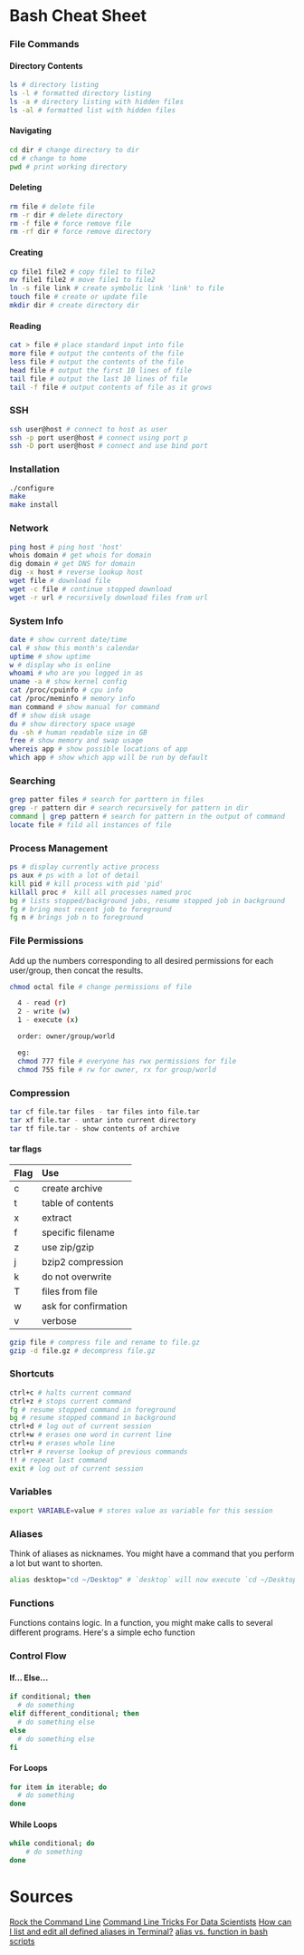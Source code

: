 # Bash Cheat Sheet

### File Commands

#### Directory Contents
```bash
ls # directory listing
ls -l # formatted directory listing
ls -a # directory listing with hidden files
ls -al # formatted list with hidden files
```

#### Navigating
```bash
cd dir # change directory to dir
cd # change to home
pwd # print working directory
```

#### Deleting
```bash
rm file # delete file
rm -r dir # delete directory
rm -f file # force remove file
rm -rf dir # force remove directory
```

#### Creating
```bash
cp file1 file2 # copy file1 to file2
mv file1 file2 # move file1 to file2
ln -s file link # create symbolic link 'link' to file
touch file # create or update file
mkdir dir # create directory dir
```

#### Reading
```bash
cat > file # place standard input into file
more file # output the contents of the file
less file # output the contents of the file
head file # output the first 10 lines of file
tail file # output the last 10 lines of file
tail -f file # output contents of file as it grows
```

### SSH
```bash
ssh user@host # connect to host as user
ssh -p port user@host # connect using port p
ssh -D port user@host # connect and use bind port
```

### Installation
```bash
./configure
make
make install
```

### Network
```bash
ping host # ping host 'host'
whois domain # get whois for domain
dig domain # get DNS for domain
dig -x host # reverse lookup host
wget file # download file
wget -c file # continue stopped download
wget -r url # recursively download files from url
```

### System Info
```bash
date # show current date/time
cal # show this month's calendar
uptime # show uptime
w # display who is online
whoami # who are you logged in as
uname -a # show kernel config
cat /proc/cpuinfo # cpu info
cat /proc/meminfo # memory info
man command # show manual for command
df # show disk usage
du # show directory space usage
du -sh # human readable size in GB
free # show memory and swap usage
whereis app # show possible locations of app
which app # show which app will be run by default
```

### Searching
```bash
grep patter files # search for parttern in files
grep -r pattern dir # search recursively for pattern in dir
command | grep pattern # search for pattern in the output of command
locate file # fild all instances of file
```

### Process Management
```bash
ps # display currently active process
ps aux # ps with a lot of detail
kill pid # kill process with pid 'pid'
killall proc #  kill all processes named proc
bg # lists stopped/background jobs, resume stopped job in background
fg # bring most recent job to foreground
fg n # brings job n to foreground
```

### File Permissions

Add up the numbers corresponding to all desired permissions for each user/group,
then concat the results.

```bash
chmod octal file # change permissions of file

  4 - read (r)
  2 - write (w)
  1 - execute (x)

  order: owner/group/world

  eg:
  chmod 777 file # everyone has rwx permissions for file
  chmod 755 file # rw for owner, rx for group/world
```

### Compression
```bash
tar cf file.tar files - tar files into file.tar
tar xf file.tar - untar into current directory
tar tf file.tar - show contents of archive
```
#### tar flags
| Flag | Use |
| :-- | :-- |
| c | create archive |
| t | table of contents |
| x | extract |
| f | specific filename |
| z | use zip/gzip |
| j | bzip2 compression |
| k | do not overwrite |
| T | files from file |
| w | ask for confirmation |
| v | verbose |

```bash
gzip file # compress file and rename to file.gz
gzip -d file.gz # decompress file.gz
```

### Shortcuts
```bash
ctrl+c # halts current command
ctrl+z # stops current command
fg # resume stopped command in foreground
bg # resume stopped command in background
ctrl+d # log out of current session
ctrl+w # erases one word in current line
ctrl+u # erases whole line
ctrl+r # reverse lookup of previous commands
!! # repeat last command
exit # log out of current session
```

### Variables
```bash
export VARIABLE=value # stores value as variable for this session
```
### Aliases
Think of aliases as nicknames. You might have a command that you perform a lot but want to shorten.
```bash
alias desktop="cd ~/Desktop" # `desktop` will now execute `cd ~/Desktop`
```

### Functions
Functions contains logic. In a function, you might make calls to several different programs. Here's a simple echo function


### Control Flow

#### If... Else...
```bash
if conditional; then
  # do something
elif different_conditional; then
  # do something else
else
  # do something else
fi
```
#### For Loops
```bash
for item in iterable; do
  # do something
done
```
#### While Loops
```bash
while conditional; do
	# do something
done
```

# Sources
[Rock the Command Line](https://towardsdatascience.com/rock-the-command-line-52c4b2ea34b7)
[Command Line Tricks For Data Scientists](https://medium.com/@kadek/command-line-tricks-for-data-scientists-c98e0abe5da)
[How can I list and edit all defined aliases in Terminal?](https://apple.stackexchange.com/questions/25352/how-can-i-list-and-edit-all-defined-aliases-in-terminal)
[alias vs. function in bash scripts](https://askubuntu.com/questions/163882/alias-vs-function-in-bash-scripts)
